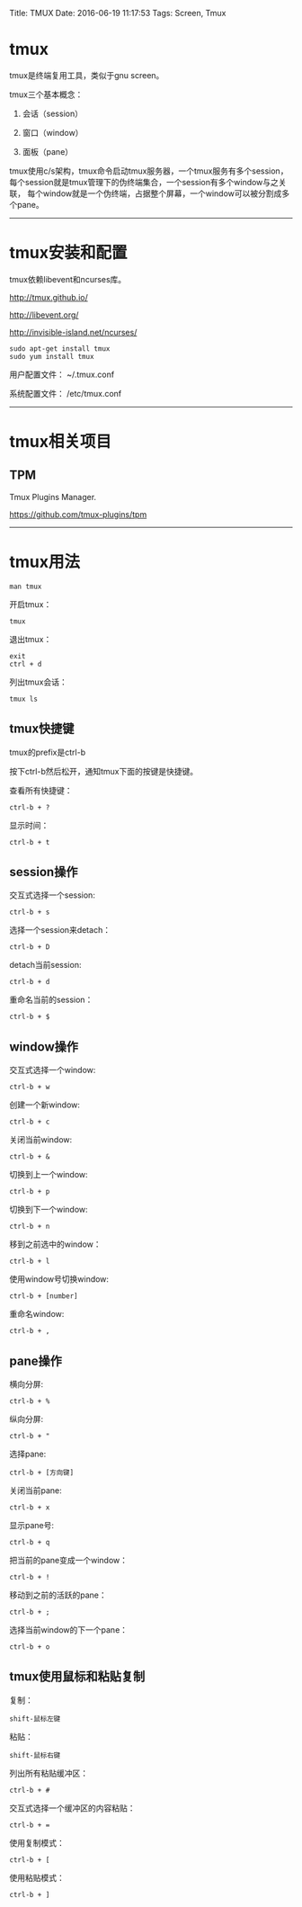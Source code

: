 Title: TMUX
Date: 2016-06-19 11:17:53
Tags: Screen, Tmux



# tmux

tmux是终端复用工具，类似于gnu screen。

tmux三个基本概念：

1. 会话（session）

2. 窗口（window）

3. 面板（pane）

tmux使用c/s架构，tmux命令启动tmux服务器，一个tmux服务有多个session，
每个session就是tmux管理下的伪终端集合，一个session有多个window与之关联，
每个window就是一个伪终端，占据整个屏幕，一个window可以被分割成多个pane。

***

# tmux安装和配置

tmux依赖libevent和ncurses库。

<http://tmux.github.io/>

<http://libevent.org/>

<http://invisible-island.net/ncurses/>

    sudo apt-get install tmux
    sudo yum install tmux

用户配置文件： ~/.tmux.conf

系统配置文件： /etc/tmux.conf

***

# tmux相关项目

## TPM

Tmux Plugins Manager.

<https://github.com/tmux-plugins/tpm>

***

# tmux用法

    man tmux

开启tmux：

    tmux

退出tmux：

    exit
    ctrl + d

列出tmux会话：

    tmux ls

## tmux快捷键

tmux的prefix是ctrl-b

按下ctrl-b然后松开，通知tmux下面的按键是快捷键。

查看所有快捷键：

    ctrl-b + ?


显示时间：

    ctrl-b + t

## session操作

交互式选择一个session:

    ctrl-b + s

选择一个session来detach：

    ctrl-b + D

detach当前session:

    ctrl-b + d

重命名当前的session：

    ctrl-b + $

## window操作

交互式选择一个window:

    ctrl-b + w

创建一个新window:

    ctrl-b + c

关闭当前window:

    ctrl-b + &

切换到上一个window:

    ctrl-b + p

切换到下一个window:

    ctrl-b + n

移到之前选中的window：

    ctrl-b + l

使用window号切换window:

    ctrl-b + [number]

重命名window:

    ctrl-b + ,

## pane操作

横向分屏:

    ctrl-b + %

纵向分屏:

    ctrl-b + "

选择pane:

    ctrl-b + [方向键]

关闭当前pane:

    ctrl-b + x

显示pane号:

    ctrl-b + q

把当前的pane变成一个window：

    ctrl-b + !

移动到之前的活跃的pane：

    ctrl-b + ;

选择当前window的下一个pane：

    ctrl-b + o

## tmux使用鼠标和粘贴复制

复制：

    shift-鼠标左键

粘贴：

    shift-鼠标右键

列出所有粘贴缓冲区：

    ctrl-b + #

交互式选择一个缓冲区的内容粘贴：

    ctrl-b + =

使用复制模式：

    ctrl-b + [

使用粘贴模式：

    ctrl-b + ]

